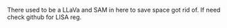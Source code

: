 There used to be a LLaVa and SAM in here to save space got rid of. If need check github for LISA reg.